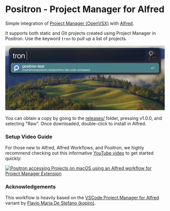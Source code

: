 # Positron - Project Manager for Alfred

Simple integration of [Project Manager (OpenVSX)](https://open-vsx.org/extension/alefragnani/project-manager) with [Alfred](https://www.alfredapp.com/).

It supports both static and Git projects created using Project Manager in Positron. Use the keyword `tron` to pull up a list of projects.

![](positron-with-alfred.png)

You can obtain a copy by going to the [releases/](./releases) folder, pressing v1.0.0, and selecting "Raw". Once downloaded, double-click to install in Alfred.

### Setup Video Guide

For those new to Alfred, Alfred Workflows, and Positron, we highly recommend checking out this informative [YouTube video](https://youtu.be/IszYi8EFG3E) to get started quickly:

[![Positron accessing Projects on macOS using an Alfred workflow for Project Manager Extension](https://i3.ytimg.com/vi/IszYi8EFG3E/maxresdefault.jpg)](https://youtu.be/IszYi8EFG3E)

### Acknowledgements

This workflow is heavily based on the [VSCode Project Manager for Alfred](https://github.com/kopiro/vscode-project-manager-for-alfred) variant by [Flavio Maria De Stefano (kopiro)](https://github.com/kopiro).
